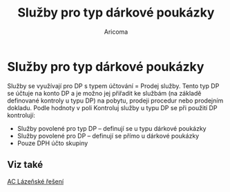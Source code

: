 ﻿---
    title: "Služby pro typ dárkové poukázky"
    author: Aricoma
    ms.date: 04/30/2018
    ms.topic: article
    ms.prod: dynamics-nav-2017
    ms.contentlocale: cs-cz
    ms.lasthandoff: 04/30/2018
---

# Služby pro typ dárkové poukázky

Služby se využívají pro DP s typem účtování = Prodej služby. Tento typ DP se účtuje na konto DP a je možno jej přiřadit ke službám (na základě definované kontroly u typu DP) na pobytu, prodeji procedur nebo prodejním dokladu. Podle hodnoty v poli Kontroluj služby u typu DP se při použití DP kontrolují:
-	Služby povolené pro typ DP – definují se u typu dárkové poukázky
-	Služby povolené pro DP – definují se přímo u dárkové poukázky
-	Pouze DPH účto skupiny  



## <a name="see-also"></a>Viz také
[AC Lázeňské řešení](spa-solution.md)